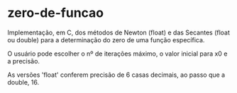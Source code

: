 # zero-de-funcao
Implementação, em C, dos métodos de Newton (float) e das Secantes (float ou double) para a determinação do zero de uma função específica.

O usuário pode escolher o nº de iterações máximo, o valor inicial para x0 e a precisão. 

As versões 'float' conferem precisão de 6 casas decimais, ao passo que a double, 16.


